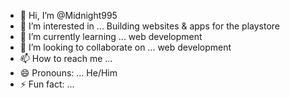 - 👋 Hi, I’m @Midnight995
- 👀 I’m interested in ... Building websites & apps for the playstore
- 🌱 I’m currently learning ... web development
- 💞️ I’m looking to collaborate on ... web development
- 📫 How to reach me ...
- 😄 Pronouns: ... He/Him
- ⚡ Fun fact: ...

<!---
Midnight995/Midnight995 is a ✨ special ✨ repository because its `README.md` (this file) appears on your GitHub profile.
You can click the Preview link to take a look at your changes.
--->
